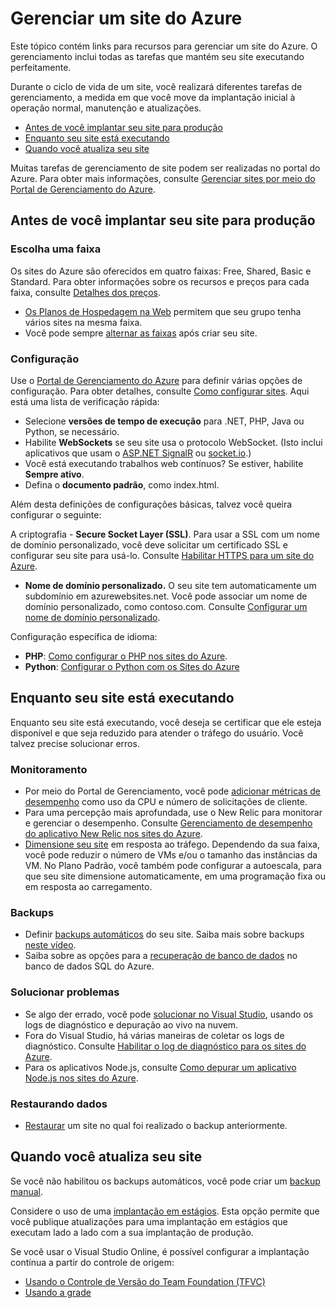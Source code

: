 ﻿<properties title="Manage an Azure website" pageTitle="Gerenciar um site do Azure" description="Links to resources for managing a Microsoft Azure website." services="web-sites" solutions="web" documentationCenter="" authors="mwasson" videoId="" scriptId="" manager="wpickett" />

<tags ms.service="web-sites" ms.workload="web" ms.tgt_pltfrm="na" ms.devlang="na" ms.topic="article" ms.date="09/16/2014" ms.author="mwasson" />

# Gerenciar um site do Azure

Este tópico contém links para recursos para gerenciar um site do Azure. O gerenciamento inclui todas as tarefas que mantém seu site executando perfeitamente. 

Durante o ciclo de vida de um site, você realizará diferentes tarefas de gerenciamento, a medida em que você move da implantação inicial à operação normal, manutenção e atualizações.

- [Antes de você implantar seu site para produção]
- [Enquanto seu site está executando]
- [Quando você atualiza seu site]

Muitas tarefas de gerenciamento de site podem ser realizadas no portal do Azure. Para obter mais informações, consulte [Gerenciar sites por meio do Portal de Gerenciamento do Azure](http://azure.microsoft.com/pt-br/documentation/articles/web-sites-manage/).

## Antes de você implantar seu site para produção

### Escolha uma faixa

Os sites do Azure são oferecidos em quatro faixas: Free, Shared, Basic e Standard. Para obter informações sobre os recursos e preços para cada faixa, consulte [Detalhes dos preços](http://azure.microsoft.com/pt-br/pricing/details/websites/). 

- [Os Planos de Hospedagem na Web](http://azure.microsoft.com/pt-br/documentation/articles/azure-web-sites-web-hosting-plans-in-depth-overview) permitem que seu grupo tenha vários sites na mesma faixa.
- Você pode sempre [alternar as faixas](http://azure.microsoft.com/pt-br/documentation/articles/web-sites-scale/) após criar seu site.

### Configuração

Use o [Portal de Gerenciamento do Azure](https://manage.windowsazure.com/) para definir várias opções de configuração. Para obter detalhes, consulte [Como configurar sites](http://azure.microsoft.com/pt-br/documentation/articles/web-sites-configure/). Aqui está uma lista de verificação rápida:

- Selecione **versões de tempo de execução** para .NET, PHP, Java ou Python, se necessário.
- Habilite **WebSockets** se seu site usa o protocolo WebSocket. (Isto inclui aplicativos que usam o [ASP.NET SignalR](http://www.asp.net/signalr) ou [socket.io](http://azure.microsoft.com/pt-br/documentation/articles/web-sites-nodejs-chat-app-socketio/).)
- Você está executando trabalhos web contínuos? Se estiver, habilite **Sempre ativo**.
- Defina o **documento padrão**, como index.html.

Além desta definições de configurações básicas, talvez você queira configurar o seguinte:

A criptografia - **Secure Socket Layer (SSL)**. Para usar a SSL com um nome de domínio personalizado, você deve solicitar um certificado SSL e configurar seu site para usá-lo. Consulte [Habilitar HTTPS para um site do Azure](http://azure.microsoft.com/pt-br/documentation/articles/web-sites-configure-ssl-certificate/).
- **Nome de domínio personalizado.** O seu site tem automaticamente um subdomínio em azurewebsites.net. Você pode associar um nome de domínio personalizado, como contoso.com. Consulte [Configurar um nome de domínio personalizado](http://azure.microsoft.com/pt-br/documentation/articles/web-sites-custom-domain-name/).

Configuração específica de idioma:

- **PHP**: [Como configurar o PHP nos sites do Azure](http://azure.microsoft.com/pt-br/documentation/articles/web-sites-php-configure/).
- **Python**: [Configurar o Python com os Sites do Azure](http://azure.microsoft.com/pt-br/documentation/articles/web-sites-python-configure/)


## Enquanto seu site está executando

Enquanto seu site está executando, você deseja se certificar que ele esteja disponível e que seja reduzido para atender o tráfego do usuário. Você talvez precise solucionar erros.

### Monitoramento

- Por meio do Portal de Gerenciamento, você pode [adicionar métricas de desempenho](http://azure.microsoft.com/pt-br/documentation/articles/web-sites-monitor) como uso da CPU e número de solicitações de cliente.
- Para uma percepção mais aprofundada, use o New Relic para monitorar e gerenciar o desempenho. Consulte [Gerenciamento de desempenho do aplicativo New Relic nos sites do Azure](http://azure.microsoft.com/pt-br/documentation/articles/store-new-relic-web-sites-dotnet-application-performance-management/).
- [Dimensione seu site](http://azure.microsoft.com/pt-br/documentation/articles/web-sites-scale/) em resposta ao tráfego. Dependendo da sua faixa, você pode reduzir o número de VMs e/ou o tamanho das instâncias da VM. No Plano Padrão, você também pode configurar a autoescala, para que seu site dimensione automaticamente, em uma programação fixa ou em resposta ao carregamento. 
 
### Backups

- Definir [backups automáticos](http://azure.microsoft.com/pt-br/documentation/articles/web-sites-backup/) do seu site. Saiba mais sobre backups [neste vídeo](http://azure.microsoft.com/pt-br/documentation/videos/azure-websites-automatic-and-easy-backup/).
- Saiba sobre as opções para a [recuperação de banco de dados](http://msdn.microsoft.com/pt-br/library/azure/hh852669.aspx) no banco de dados SQL do Azure.

### Solucionar problemas

- Se algo der errado, você pode [solucionar no Visual Studio](http://azure.microsoft.com/pt-br/documentation/articles/web-sites-dotnet-troubleshoot-visual-studio/#remotedebug), usando os logs de diagnóstico e depuração ao vivo na nuvem. 
- Fora do Visual Studio, há várias maneiras de coletar os logs de diagnóstico. Consulte [Habilitar o log de diagnóstico para os sites do Azure](http://azure.microsoft.com/pt-br/documentation/articles/web-sites-enable-diagnostic-log/).
- Para os aplicativos Node.js, consulte [Como depurar um aplicativo Node.js nos sites do Azure](http://azure.microsoft.com/pt-br/documentation/articles/web-sites-nodejs-debug/).

### Restaurando dados

- [Restaurar](http://azure.microsoft.com/pt-br/documentation/articles/web-sites-restore/) um site no qual foi realizado o backup anteriormente.


## Quando você atualiza seu site

Se você não habilitou os backups automáticos, você pode criar um [backup manual](http://azure.microsoft.com/pt-br/documentation/articles/web-sites-backup/).

Considere o uso de uma [implantação em estágios](http://azure.microsoft.com/pt-br/documentation/articles/web-sites-staged-publishing/). Esta opção permite que você publique atualizações para uma implantação em estágios que executam lado a lado com a sua implantação de produção. 

Se você usar o Visual Studio Online, é possível configurar a implantação contínua a partir do controle de origem:

- [Usando o Controle de Versão do Team Foundation (TFVC)](http://azure.microsoft.com/pt-br/documentation/articles/cloud-services-continuous-delivery-use-vso/) 
- [Usando a grade](http://azure.microsoft.com/pt-br/documentation/articles/cloud-services-continuous-delivery-use-vso-git/)
 

 
<!-- Anchors. -->


[Antes de você implantar seu site para produção]: #before-you-deploy-your-site-to-production
[Enquanto seu site está executando]: #while-your-website-is-running
[Quando você atualiza seu site]: #when-you-update-your-website

 
